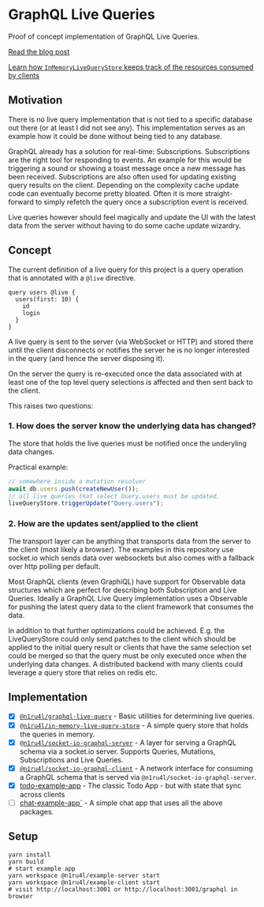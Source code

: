 # GraphQL Live Queries

Proof of concept implementation of GraphQL Live Queries.

[Read the blog post](https://dev.to/n1ru4l/graphql-live-queries-with-socket-io-4mh6)

[Learn how `InMemoryLiveQueryStore` keeps track of the resources consumed by clients](https://dev.to/n1ru4l/collecting-graphql-live-query-resource-identifier-with-graphql-tools-5fm5)

## Motivation

There is no live query implementation that is not tied to a specific database out there (or at least I did not see any). This implementation serves as an example how it could be done without being tied to any database.

GraphQL already has a solution for real-time: Subscriptions. Subscriptions are the right tool for responding to events. An example for this would be triggering a sound or showing a toast message once a new message has been received. Subscriptions are also often used for updating existing query results on the client. Depending on the complexity cache update code can eventually become pretty bloated. Often it is more straight-forward to simply refetch the query once a subscription event is received.

Live queries however should feel magically and update the UI with the latest data from the server without having to do some cache update wizardry.

## Concept

The current definition of a live query for this project is a query operation that is annotated with a `@live` directive.

```gql
query users @live {
  users(first: 10) {
    id
    login
  }
}
```

A live query is sent to the server (via WebSocket or HTTP) and stored there until the client disconnects or notifies the server he is no longer interested in the query (and hence the server disposing it).

On the server the query is re-executed once the data associated with at least one of the top level query selections is affected and then sent back to the client.

This raises two questions:

### 1. How does the server know the underlying data has changed?

The store that holds the live queries must be notified once the underyling data changes.

Practical example:

```js
// somewhere inside a mutation resolver
await db.users.push(createNewUser());
// all live queries that select Query.users must be updated.
liveQueryStore.triggerUpdate("Query.users");
```

### 2. How are the updates sent/applied to the client

The transport layer can be anything that transports data from the server to the client (most likely a browser). The examples in this repository use socket.io which sends data over websockets but also comes with a fallback over http polling per default.

Most GraphQL clients (even GraphiQL) have support for Observable data structures which are perfect for describing both Subscription and Live Queries. Ideally a GraphQL Live Query implementation uses a Observable for pushing the latest query data to the client framework that consumes the data.

In addition to that further optimizations could be achieved. E.g. the LiveQueryStore could only send patches to the client which should be applied to the initial query result or clients that have the same selection set could be merged so that the query must be only executed once when the underlying data changes. A distributed backend with many clients could leverage a query store that relies on redis etc.

## Implementation

- [x] [`@n1ru4l/graphql-live-query`](packages/graphql-live-query) - Basic utilities for determining live queries.
- [x] [`@n1ru4l/in-memory-live-query-store`](packages/in-memory-live-query-store) - A simple query store that holds the queries in memory.
- [x] [`@n1ru4l/socket-io-graphql-server`](packages/socket-io-graphql-server) - A layer for serving a GraphQL schema via a socket.io server. Supports Queries, Mutations, Subscriptions and Live Queries.
- [x] [`@n1ru4l/socket-io-graphql-client`](packages/socket-io-graphql-client) - A network interface for consuming a GraphQL schema that is served via `@n1ru4l/socket-io-graphql-server`.
- [x] [todo-example-app](packages/todo-example) - The classic Todo App - but with state that sync across clients
- [ ] [chat-example-app`](packages/example) - A simple chat app that uses all the above packages.

## Setup

```
yarn install
yarn build
# start example app
yarn workspace @n1ru4l/example-server start
yarn workspace @n1ru4l/example-client start
# visit http://localhost:3001 or http://localhost:3001/graphql in browser
```
